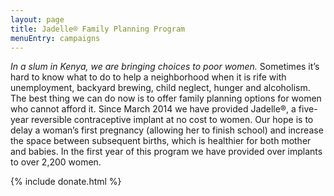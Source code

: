 ```yaml
---
layout: page
title: Jadelle® Family Planning Program
menuEntry: campaigns
---
```


*In a slum in Kenya, we are bringing choices to poor women.*
Sometimes it’s hard to know what to do to help a neighborhood when it is rife
with unemployment, backyard brewing, child neglect, hunger and alcoholism. The
best thing we can do now is to offer family planning options for women who
cannot afford it. Since March 2014 we have provided Jadelle®, a five-year
reversible contraceptive implant at no cost to women. Our hope is to delay a
woman’s first pregnancy (allowing her to finish school) and increase the space
between subsequent births, which is healthier for both mother and babies. In
the first year of this program we have provided over implants to over 2,200
women.

{% include donate.html %}
